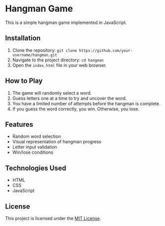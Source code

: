 # Hangman Game

This is a simple hangman game implemented in JavaScript.

## Installation

1. Clone the repository: `git clone https://github.com/your-username/hangman.git`
2. Navigate to the project directory: `cd hangman`
3. Open the `index.html` file in your web browser.

## How to Play

1. The game will randomly select a word.
2. Guess letters one at a time to try and uncover the word.
3. You have a limited number of attempts before the hangman is complete.
4. If you guess the word correctly, you win. Otherwise, you lose.

## Features

- Random word selection
- Visual representation of hangman progress
- Letter input validation
- Win/lose conditions

## Technologies Used

- HTML
- CSS
- JavaScript

## License

This project is licensed under the [MIT License](LICENSE).

